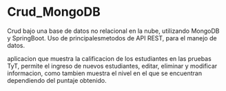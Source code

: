 # Crud_MongoDB
Crud bajo una base de datos no relacional en la nube, utilizando MongoDB y SpringBoot. Uso de principalesmetodos de API REST, para el manejo de datos.

aplicacion que muestra la calificacion de los estudiantes en las pruebas TyT, permite el ingreso de nuevos estudiantes, editar, eliminar y modificar informacion, como tambien muestra el nivel en el que se encuentran dependiendo del puntaje obtenido.

